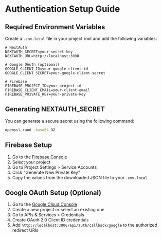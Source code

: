 # Authentication Setup Guide

## Required Environment Variables

Create a `.env.local` file in your project root and add the following variables:

```env
# NextAuth
NEXTAUTH_SECRET=your-secret-key
NEXTAUTH_URL=http://localhost:3000

# Google OAuth (optional)
GOOGLE_CLIENT_ID=your-google-client-id
GOOGLE_CLIENT_SECRET=your-google-client-secret

# Firebase
FIREBASE_PROJECT_ID=your-project-id
FIREBASE_CLIENT_EMAIL=your-client-email
FIREBASE_PRIVATE_KEY=your-private-key
```

## Generating NEXTAUTH_SECRET

You can generate a secure secret using the following command:
```bash
openssl rand -base64 32
```

## Firebase Setup

1. Go to the [Firebase Console](https://console.firebase.google.com/)
2. Select your project
3. Go to Project Settings > Service Accounts
4. Click "Generate New Private Key"
5. Copy the values from the downloaded JSON file to your `.env.local`

## Google OAuth Setup (Optional)

1. Go to the [Google Cloud Console](https://console.cloud.google.com/)
2. Create a new project or select an existing one
3. Go to APIs & Services > Credentials
4. Create OAuth 2.0 Client ID credentials
5. Add `http://localhost:3000/api/auth/callback/google` to the authorized redirect URIs
